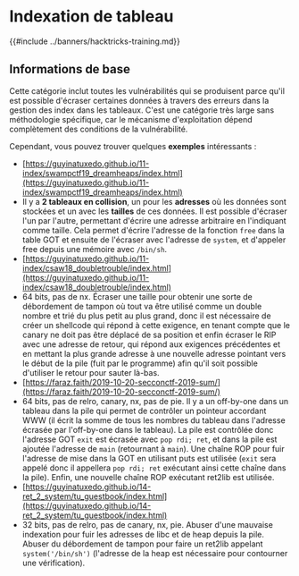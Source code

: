 # Indexation de tableau

{{#include ../banners/hacktricks-training.md}}

## Informations de base

Cette catégorie inclut toutes les vulnérabilités qui se produisent parce qu'il est possible d'écraser certaines données à travers des erreurs dans la gestion des index dans les tableaux. C'est une catégorie très large sans méthodologie spécifique, car le mécanisme d'exploitation dépend complètement des conditions de la vulnérabilité.

Cependant, vous pouvez trouver quelques **exemples** intéressants :

- [https://guyinatuxedo.github.io/11-index/swampctf19_dreamheaps/index.html](https://guyinatuxedo.github.io/11-index/swampctf19_dreamheaps/index.html)
- Il y a **2 tableaux en collision**, un pour les **adresses** où les données sont stockées et un avec les **tailles** de ces données. Il est possible d'écraser l'un par l'autre, permettant d'écrire une adresse arbitraire en l'indiquant comme taille. Cela permet d'écrire l'adresse de la fonction `free` dans la table GOT et ensuite de l'écraser avec l'adresse de `system`, et d'appeler free depuis une mémoire avec `/bin/sh`.
- [https://guyinatuxedo.github.io/11-index/csaw18_doubletrouble/index.html](https://guyinatuxedo.github.io/11-index/csaw18_doubletrouble/index.html)
- 64 bits, pas de nx. Écraser une taille pour obtenir une sorte de débordement de tampon où tout va être utilisé comme un double nombre et trié du plus petit au plus grand, donc il est nécessaire de créer un shellcode qui répond à cette exigence, en tenant compte que le canary ne doit pas être déplacé de sa position et enfin écraser le RIP avec une adresse de retour, qui répond aux exigences précédentes et en mettant la plus grande adresse à une nouvelle adresse pointant vers le début de la pile (fuit par le programme) afin qu'il soit possible d'utiliser le retour pour sauter là-bas.
- [https://faraz.faith/2019-10-20-secconctf-2019-sum/](https://faraz.faith/2019-10-20-secconctf-2019-sum/)
- 64 bits, pas de relro, canary, nx, pas de pie. Il y a un off-by-one dans un tableau dans la pile qui permet de contrôler un pointeur accordant WWW (il écrit la somme de tous les nombres du tableau dans l'adresse écrasée par l'off-by-one dans le tableau). La pile est contrôlée donc l'adresse GOT `exit` est écrasée avec `pop rdi; ret`, et dans la pile est ajoutée l'adresse de `main` (retournant à `main`). Une chaîne ROP pour fuir l'adresse de mise dans la GOT en utilisant puts est utilisée (`exit` sera appelé donc il appellera `pop rdi; ret` exécutant ainsi cette chaîne dans la pile). Enfin, une nouvelle chaîne ROP exécutant ret2lib est utilisée.
- [https://guyinatuxedo.github.io/14-ret_2_system/tu_guestbook/index.html](https://guyinatuxedo.github.io/14-ret_2_system/tu_guestbook/index.html)
- 32 bits, pas de relro, pas de canary, nx, pie. Abuser d'une mauvaise indexation pour fuir les adresses de libc et de heap depuis la pile. Abuser du débordement de tampon pour faire un ret2lib appelant `system('/bin/sh')` (l'adresse de la heap est nécessaire pour contourner une vérification).
